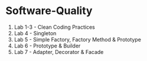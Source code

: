 # Software-Quality

1) Lab 1-3 - Clean Coding Practices
2) Lab 4 - Singleton
3) Lab 5 - Simple Factory, Factory Method & Prototype
4) Lab 6 - Prototype & Builder
5) Lab 7 - Adapter, Decorator & Facade
